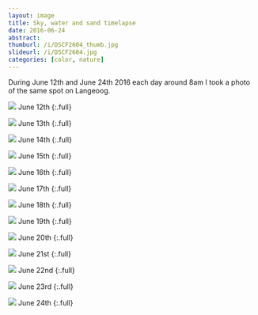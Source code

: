 ```yaml
---
layout: image
title: Sky, water and sand timelapse
date: 2016-06-24
abstract:
thumburl: /i/DSCF2604_thumb.jpg
slideurl: /i/DSCF2604.jpg
categories: [color, nature]
---
```

During June 12th and June 24th 2016 each day around 8am I took a photo of the same spot on Langeoog.

![]({{site.url}}/i/DSCF2529.jpg)
June 12th
{:.full}

![]({{site.url}}/i/DSCF2537.jpg)
June 13th
{:.full}

![]({{site.url}}/i/DSCF2553.jpg)
June 14th
{:.full}

![]({{site.url}}/i/DSCF2569.jpg)
June 15th
{:.full}

![]({{site.url}}/i/DSCF2580.jpg)
June 16th
{:.full}

![]({{site.url}}/i/DSCF2600.jpg)
June 17th
{:.full}

![]({{site.url}}/i/DSCF2604.jpg)
June 18th
{:.full}

![]({{site.url}}/i/DSCF2618.jpg)
June 19th
{:.full}

![]({{site.url}}/i/DSCF2628.jpg)
June 20th
{:.full}

![]({{site.url}}/i/DSCF2638.jpg)
June 21st
{:.full}

![]({{site.url}}/i/DSCF2649.jpg)
June 22nd
{:.full}

![]({{site.url}}/i/DSCF2666.jpg)
June 23rd
{:.full}

![]({{site.url}}/i/DSCF2673.jpg)
June 24th
{:.full}
